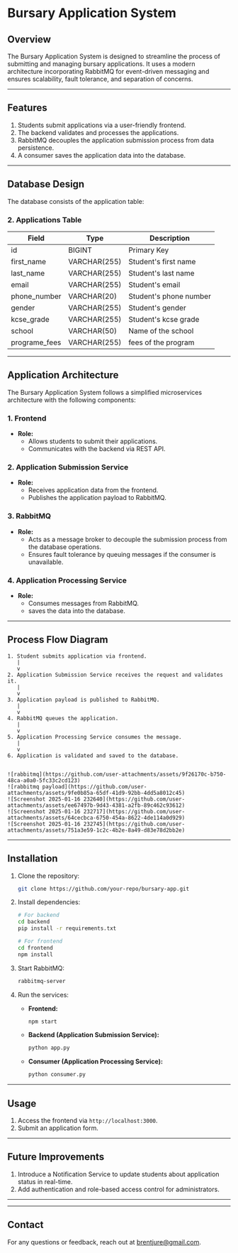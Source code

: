 # Bursary Application System

## Overview
The Bursary Application System is designed to streamline the process of submitting and managing bursary applications. It uses a modern architecture incorporating RabbitMQ for event-driven messaging and ensures scalability, fault tolerance, and separation of concerns.

---

## Features
1. Students submit applications via a user-friendly frontend.
2. The backend validates and processes the applications.
3. RabbitMQ decouples the application submission process from data persistence.
4. A consumer saves the application data into the database.

---

## Database Design
The database consists of the application table:



### 2. **Applications Table**

| Field              | Type         | Description                               |
|--------------------|--------------|-------------------------------------------|
| id                 | BIGINT       | Primary Key                               |
| first_name         | VARCHAR(255) | Student's first name                      |
| last_name          | VARCHAR(255) | Student's last name                       |
| email              | VARCHAR(255) | Student's email                           |
| phone_number       | VARCHAR(20)  | Student's phone number                    |
| gender             | VARCHAR(255) | Student's gender                          |
| kcse_grade         | VARCHAR(255) | Student's kcse grade                      |
| school             | VARCHAR(50)  | Name of the school                        |
| programe_fees      | VARCHAR(255) | fees of the program                       |
 

---

## Application Architecture
The Bursary Application System follows a simplified microservices architecture with the following components:

### 1. **Frontend**
- **Role:**
  - Allows students to submit their applications.
  - Communicates with the backend via REST API.

### 2. **Application Submission Service**
- **Role:**
  - Receives application data from the frontend.
  - Publishes the application payload to RabbitMQ.

### 3. **RabbitMQ**
- **Role:**
  - Acts as a message broker to decouple the submission process from the database operations.
  - Ensures fault tolerance by queuing messages if the consumer is unavailable.

### 4. **Application Processing Service**
- **Role:**
  - Consumes messages from RabbitMQ.
  - saves the data into the database.

---

## Process Flow Diagram
```plaintext
1. Student submits application via frontend.
   |
   v
2. Application Submission Service receives the request and validates it.
   |
   v
3. Application payload is published to RabbitMQ.
   |
   v
4. RabbitMQ queues the application.
   |
   v
5. Application Processing Service consumes the message.
   |
   v
6. Application is validated and saved to the database.
   
   
![rabbitmq](https://github.com/user-attachments/assets/9f26170c-b750-48ca-a0a0-5fc33c2cd123)
![rabbitmq payload](https://github.com/user-attachments/assets/9fe0b85a-65df-41d9-92bb-4dd5a8012c45)
![Screenshot 2025-01-16 232640](https://github.com/user-attachments/assets/ee67497b-9d43-4381-a2fb-89c462c93612)
![Screenshot 2025-01-16 232717](https://github.com/user-attachments/assets/64cecbca-6750-454a-8622-4de114a0d929)
![Screenshot 2025-01-16 232745](https://github.com/user-attachments/assets/751a3e59-1c2c-4b2e-8a49-d83e78d2bb2e)

```

---

## Installation
1. Clone the repository:
   ```bash
   git clone https://github.com/your-repo/bursary-app.git
   ```

2. Install dependencies:
   ```bash
   # For backend
   cd backend
   pip install -r requirements.txt
   
   # For frontend
   cd frontend
   npm install
   ```

3. Start RabbitMQ:
   ```bash
   rabbitmq-server
   ```

4. Run the services:
   - **Frontend:**
     ```bash
     npm start
     ```
   - **Backend (Application Submission Service):**
     ```bash
     python app.py
     ```
   - **Consumer (Application Processing Service):**
     ```bash
     python consumer.py
     ```

---

## Usage
1. Access the frontend via `http://localhost:3000`.
2. Submit an application form.


---

## Future Improvements
1. Introduce a Notification Service to update students about application status in real-time.
2. Add authentication and role-based access control for administrators.

---



---

## Contact
For any questions or feedback, reach out at brentjure@gmail.com.

